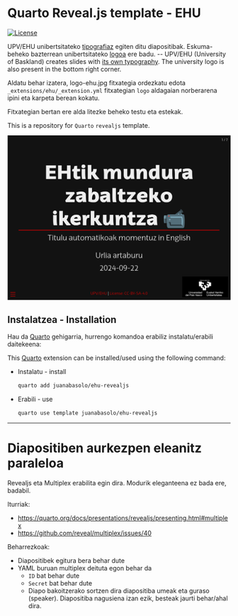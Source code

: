 # Quarto Reveal.js template - EHU

<!-- badges: start -->
[![License](https://img.shields.io/github/license/juanabasolo/ehu-revealjs)](LICENSE)
<!-- badges: end -->

UPV/EHU unibertsitateko [tipografiaz](https://www.ehu.eus/eu/web/gizartea/ehu-tipografia) egiten ditu diapositibak. Eskuma-beheko bazterrean unibertsitateko [logoa](https://www.ehu.eus/eu/web/gizartea/upv-ehuren-logo-orokorrak) ere badu. --  UPV/EHU (University of Baskland) creates slides with [its own typography](https://www.ehu.eus/eu/web/gizartea/ehu-tipografia). The university logo is also present in the bottom right corner.


Aldatu behar izatera, logo-ehu.jpg fitxategia ordezkatu edota `_extensions/ehu/_extension.yml` fitxategian `logo` aldagaian norberarena ipini eta karpeta berean kokatu.

Fitxategian bertan ere alda litezke beheko testu eta estekak.

This is a repository for `Quarto` `revealjs` template.

[![](txantiloia.png)]()

## Instalatzea - Installation

Hau da [Quarto](quarto.org) gehigarria, hurrengo komandoa erabiliz instalatu/erabili daitekeena:

This [Quarto](quarto.org) extension can be installed/used using the following command:


- Instalatu - install
  ```bash
  quarto add juanabasolo/ehu-revealjs
  ```
- Erabili - use
  ```bash
  quarto use template juanabasolo/ehu-revealjs
  ```

---

# Diapositiben aurkezpen eleanitz paraleloa

Revealjs eta Multiplex erabilita egin dira. Modurik eleganteena ez bada ere, badabil.

Iturriak:

+ https://quarto.org/docs/presentations/revealjs/presenting.html#multiplex
+ https://github.com/reveal/multiplex/issues/40

Beharrezkoak:

+ Diapositibek egitura bera behar dute
+ YAML buruan multiplex deituta egon behar da
  + `ID` bat behar dute
  + `Secret` bat behar dute
  + Diapo bakoitzerako sortzen dira diapositiba umeak eta guraso (speaker). Diapositiba nagusiena izan ezik, besteak jaurti behar/ahal dira.

